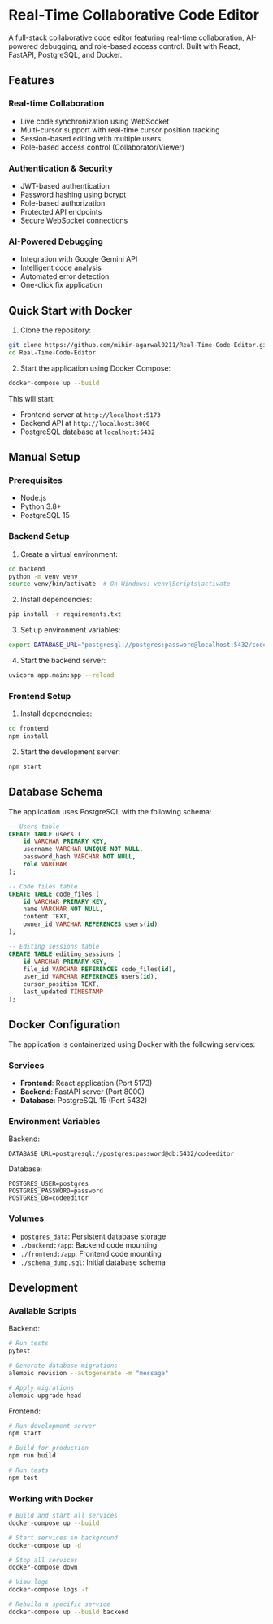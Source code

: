 # Real-Time Collaborative Code Editor

A full-stack collaborative code editor featuring real-time collaboration, AI-powered debugging, and role-based access control. Built with React, FastAPI, PostgreSQL, and Docker.

## Features

### Real-time Collaboration
- Live code synchronization using WebSocket
- Multi-cursor support with real-time cursor position tracking
- Session-based editing with multiple users
- Role-based access control (Collaborator/Viewer)

### Authentication & Security
- JWT-based authentication
- Password hashing using bcrypt
- Role-based authorization
- Protected API endpoints
- Secure WebSocket connections

### AI-Powered Debugging
- Integration with Google Gemini API
- Intelligent code analysis
- Automated error detection
- One-click fix application

## Quick Start with Docker

1. Clone the repository:
```bash
git clone https://github.com/mihir-agarwal0211/Real-Time-Code-Editor.git
cd Real-Time-Code-Editor
```

2. Start the application using Docker Compose:
```bash
docker-compose up --build
```

This will start:
- Frontend server at `http://localhost:5173`
- Backend API at `http://localhost:8000`
- PostgreSQL database at `localhost:5432`

## Manual Setup

### Prerequisites
- Node.js
- Python 3.8+
- PostgreSQL 15

### Backend Setup

1. Create a virtual environment:
```bash
cd backend
python -m venv venv
source venv/bin/activate  # On Windows: venv\Scripts\activate
```

2. Install dependencies:
```bash
pip install -r requirements.txt
```

3. Set up environment variables:
```bash
export DATABASE_URL="postgresql://postgres:password@localhost:5432/codeeditor"
```

4. Start the backend server:
```bash
uvicorn app.main:app --reload
```

### Frontend Setup

1. Install dependencies:
```bash
cd frontend
npm install
```

2. Start the development server:
```bash
npm start
```

## Database Schema

The application uses PostgreSQL with the following schema:

```sql
-- Users table
CREATE TABLE users (
    id VARCHAR PRIMARY KEY,
    username VARCHAR UNIQUE NOT NULL,
    password_hash VARCHAR NOT NULL,
    role VARCHAR
);

-- Code files table
CREATE TABLE code_files (
    id VARCHAR PRIMARY KEY,
    name VARCHAR NOT NULL,
    content TEXT,
    owner_id VARCHAR REFERENCES users(id)
);

-- Editing sessions table
CREATE TABLE editing_sessions (
    id VARCHAR PRIMARY KEY,
    file_id VARCHAR REFERENCES code_files(id),
    user_id VARCHAR REFERENCES users(id),
    cursor_position TEXT,
    last_updated TIMESTAMP
);
```

## Docker Configuration

The application is containerized using Docker with the following services:

### Services
- **Frontend**: React application (Port 5173)
- **Backend**: FastAPI server (Port 8000)
- **Database**: PostgreSQL 15 (Port 5432)

### Environment Variables

Backend:
```env
DATABASE_URL=postgresql://postgres:password@db:5432/codeeditor
```

Database:
```env
POSTGRES_USER=postgres
POSTGRES_PASSWORD=password
POSTGRES_DB=codeeditor
```

### Volumes
- `postgres_data`: Persistent database storage
- `./backend:/app`: Backend code mounting
- `./frontend:/app`: Frontend code mounting
- `./schema_dump.sql`: Initial database schema

## Development

### Available Scripts

Backend:
```bash
# Run tests
pytest

# Generate database migrations
alembic revision --autogenerate -m "message"

# Apply migrations
alembic upgrade head
```

Frontend:
```bash
# Run development server
npm start

# Build for production
npm run build

# Run tests
npm test
```

### Working with Docker

```bash
# Build and start all services
docker-compose up --build

# Start services in background
docker-compose up -d

# Stop all services
docker-compose down

# View logs
docker-compose logs -f

# Rebuild a specific service
docker-compose up --build backend
```
